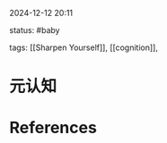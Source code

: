 2024-12-12    20:11

status: #baby 

tags: [[Sharpen Yourself]], [[cognition]],


# 元认知




# References
